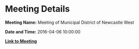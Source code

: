 # Meeting Details

**Meeting Name:** Meeting of Municipal District of Newcastle West

**Date and Time:** 2016-04-06 10:00:00

**[Link to Meeting](https://www.limerick.ie/council/whats-on/meeting-municipal-district-newcastle-west-6)**
